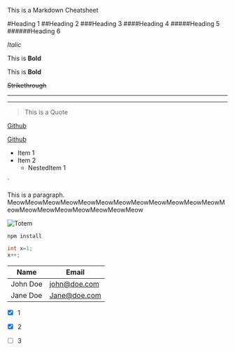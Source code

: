 This is a Markdown Cheatsheet
<!--Headings-->
#Heading 1
##Heading 2
###Heading 3
####Heading 4
#####Heading 5
######Heading 6
<!--Italics-->
*Italic*
<!--Bold-->
This is **Bold**

This is __Bold__
<!--Striketrough-->
~~Strikethrough~~
<!--Horizontal Line-->
---
___
<!--Blockquote-->
>This is a Quote
<!--Link-->
[Github](github.com/charitarthchugh)

[Github](github.com/charitarthhchugh "Charitarth's Github") 
<!--Bullet-->
* Item 1
* Item 2
    * NestedItem 1
<!--Inline Code block-->
`<p>This is a paragraph. MeowMeowMeowMeowMeowMeowMeowMeowMeowMeowMeowMeowMeowMeowMeowMeowMeowMeowMeowMeow<p>
<!--Image-->
![Totem](http://www.facets.la/fullview/F_2014_360_TOTEM.jpg)  
<!--          Github Markdown     -->
<!--Code blocks-->
``
npm install
``
```java
int x=1;
x++;
```
<!--Tables-->
| Name | Email         |
| --- | ---|
|John Doe|john@doe.com|
| Jane Doe| Jane@doe.com|
<!--Task List(Shows up as checkboxes in github)-->
*[x] 1
*[x] 2
*[ ] 3


